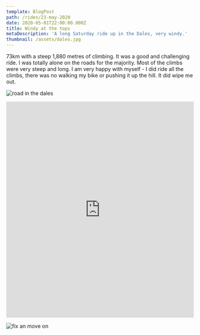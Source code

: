 ```yaml
---
template: BlogPost
path: /rides/23-may-2020
date: 2020-05-01T22:00:00.000Z
title: Windy at the tops
metaDescription: 'A long Saturday ride up in the Dales, very windy.'
thumbnail: /assets/dales.jpg
---
```

73km with a steep 1,880 metres of climbing.  It was a good and challenging ride.  I was totally alone on the roads for the majority. Most of the climbs were very steep and long. I am very happy with myself - I did ride all the climbs, there was no walking my bike or pushing it up the hill.  It did wipe me out.

![road in the dales](/assets/dalesroad.jpg)

<div class="komoot-container"><iframe src="https://www.komoot.com/tour/189173515/embed?profile=1" width="100%" height="580" frameborder="0" scrolling="no"></iframe></div>

![fix an move on](/assets/flat.jpg)
